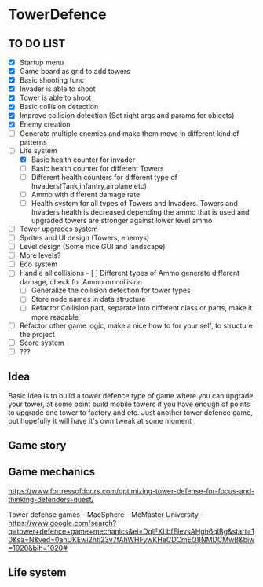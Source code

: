 # TowerDefence

## TO DO LIST

- [X] Startup menu 
- [x] Game board as grid to add towers
- [X] Basic shooting func
 - [X] Invader is able to shoot
 - [X] Tower is able to shoot
- [X] Basic collision detection
- [X] Improve collision detection (Set right args and params for objects)
- [X] Enemy creation
- [ ] Generate multiple enemies and make them move in different kind of patterns
- [ ] Life system
  - [X] Basic health counter for invader
  - [ ] Basic health counter for different Towers
  - [ ] Different health counters for different type of Invaders(Tank,infantry,airplane etc)
  - [ ] Ammo with different damage rate
  - [ ] Health system for all types of Towers and Invaders. Towers and Invaders health is decreased depending the ammo that is used and upgraded towers are stronger against lower level ammo
- [ ] Tower upgrades system
- [ ] Sprites and UI design (Towers, enemys)
- [ ] Level design (Some nice GUI and landscape)
- [ ] More levels?
- [ ] Eco system
- [ ] Handle all collisions
  - [ ] Different types of Ammo generate different damage, check for Ammo on collision
  - [ ] Generalize the collision detection for tower types
  - [ ] Store node names in data structure
  - [ ] Refactor Collision part, separate into different class or parts, make it more readable
- [ ]  Refactor other game logic, make a nice how to for your self, to structure the project
- [ ] Score system
- [ ] ???

## Idea

Basic idea is to build a tower defence type of game where you can upgrade your tower, at some point build mobile towers if you have enough of points to upgrade one tower to factory and etc. Just another tower defence game, but hopefully it will have it's own tweak at some moment

## Game story

## Game mechanics

https://www.fortressofdoors.com/optimizing-tower-defense-for-focus-and-thinking-defenders-quest/

Tower defense games - MacSphere - McMaster University - https://www.google.com/search?q=tower+defence+game+mechanics&ei=DqlFXLbfEIevsAHgh6qIBg&start=10&sa=N&ved=0ahUKEwi2ntj23v7fAhWHFywKHeCDCmEQ8NMDCMwB&biw=1920&bih=1020#


## Life system
